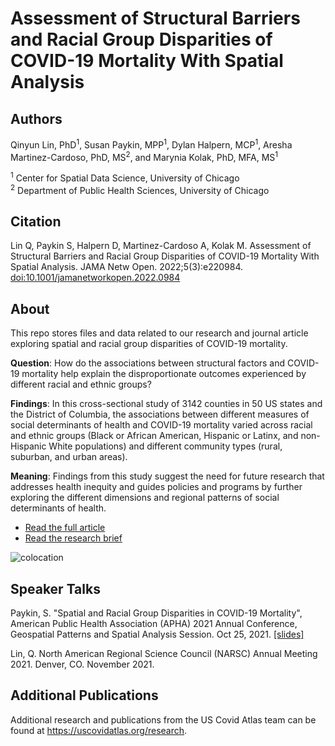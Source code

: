 # Assessment of Structural Barriers and Racial Group Disparities of COVID-19 Mortality With Spatial Analysis

## Authors
Qinyun Lin, PhD<sup>1</sup>, Susan Paykin, MPP<sup>1</sup>, Dylan Halpern, MCP<sup>1</sup>, Aresha Martinez-Cardoso, PhD, MS<sup>2</sup>, and Marynia Kolak, PhD, MFA, MS<sup>1</sup>

<sup>1</sup> Center for Spatial Data Science, University of Chicago  
<sup>2</sup> Department of Public Health Sciences, University of Chicago 

## Citation
Lin Q, Paykin S, Halpern D, Martinez-Cardoso A, Kolak M. Assessment of Structural Barriers and Racial Group Disparities of COVID-19 Mortality With Spatial Analysis. JAMA Netw Open. 2022;5(3):e220984. [doi:10.1001/jamanetworkopen.2022.0984](https://jamanetwork.com/journals/jamanetworkopen/fullarticle/2789619)

## About
This repo stores files and data related to our research and journal article exploring spatial and racial group disparities of COVID-19 mortality.

**Question**: How do the associations between structural factors and COVID-19 mortality help explain the disproportionate outcomes experienced by different racial and ethnic groups?

**Findings**: In this cross-sectional study of 3142 counties in 50 US states and the District of Columbia, the associations between different measures of social determinants of health and COVID-19 mortality varied across racial and ethnic groups (Black or African American, Hispanic or Latinx, and non-Hispanic White populations) and different community types (rural, suburban, and urban areas).

**Meaning**: Findings from this study suggest the need for future research that addresses health inequity and guides policies and programs by further exploring the different dimensions and regional patterns of social determinants of health.

* [Read the full article](https://jamanetwork.com/journals/jamanetworkopen/fullarticle/2789619)
* [Read the research brief](https://uscovidatlas.org/research-briefs/structural-barriers-covid.pdf)

![colocation](https://user-images.githubusercontent.com/49726781/138777793-ee0a878b-ac0a-4559-a150-4de95ca17df2.jpeg)

## Speaker Talks
Paykin, S. "Spatial and Racial Group Disparities in COVID-19 Mortality", American Public Health Association (APHA) 2021 Annual Conference, Geospatial Patterns and Spatial Analysis Session. Oct 25, 2021. [[slides]](https://github.com/spaykin/covid-race-disparities/files/7413820/APHA.2021_Presentation_Final.pdf) 

Lin, Q. North American Regional Science Council (NARSC) Annual Meeting 2021. Denver, CO. November 2021. 

## Additional Publications
Additional research and publications from the US Covid Atlas team can be found at https://uscovidatlas.org/research.

